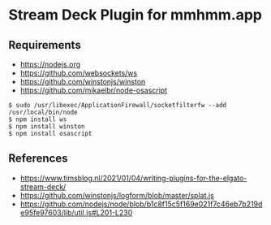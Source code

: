 # Stream Deck Plugin for mmhmm.app
## Requirements

- https://nodejs.org
- https://github.com/websockets/ws
- https://github.com/winstonjs/winston
- https://github.com/mikaelbr/node-osascript

```
$ sudo /usr/libexec/ApplicationFirewall/socketfilterfw --add /usr/local/bin/node
$ npm install ws
$ npm install winston
$ npm install osascript
```

## References

- https://www.timsblog.nl/2021/01/04/writing-plugins-for-the-elgato-stream-deck/
- https://github.com/winstonjs/logform/blob/master/splat.js
- https://github.com/nodejs/node/blob/b1c8f15c5f169e021f7c46eb7b219de95fe97603/lib/util.js#L201-L230
